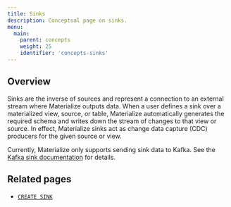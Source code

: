 ```yaml
---
title: Sinks
description: Conceptual page on sinks.
menu:
  main:
    parent: concepts
    weight: 25
    identifier: 'concepts-sinks'
---
```


## Overview

Sinks are the inverse of sources and represent a connection to an external stream
where Materialize outputs data. When a user defines a sink over a materialized view,
source, or table, Materialize automatically generates the required schema and writes down
the stream of changes to that view or source. In effect, Materialize sinks act as
change data capture (CDC) producers for the given source or view.

Currently, Materialize only supports sending sink data to Kafka. See
the [Kafka sink documentation](/sql/create-sink/kafka) for details.

## Related pages

- [`CREATE SINK`](/sql/create-sink)
